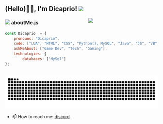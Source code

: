 
<h2> (Hello)🙏🏻, I'm Dicaprio! <img src="https://media.giphy.com/media/12oufCB0MyZ1Go/giphy.gif" width="50"></h2>
<img align='right' src="https://media.giphy.com/media/M9gbBd9nbDrOTu1Mqx/giphy.gif" width="230">


###  <img src="https://media.giphy.com/media/ln7z2eWriiQAllfVcn/giphy.gif" height="20"> **aboutMe.js**

```javascript
const Dicaprio  = {
    pronouns: "Dicaprio",
    code: ["LUA", "HTML", "CSS", "Python(), MySQL", "Java", "JS", "VB", "C#"],
    askMeAbout: ["Game Dev", "Tech", "Gaming"],
    technologies: {
        databases: ["MySql"]
};
```
##

  ![Snake animation](https://github.com/gfmcosta/gfmcosta/blob/output/github-contribution-grid-snake.svg)

- 📫 How to reach me: [discord](https://discordapp.com/users/1017516919441600542).
